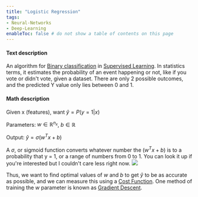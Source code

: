```yaml
---
title: "Logistic Regression"
tags:
- Neural-Networks
- Deep-Learning
enableToc: false # do not show a table of contents on this page
---
```

#### Text description
An algorithm for [Binary classification](notes/Binary%20classification.md) in [Supervised Learning](notes/Supervised%20Learning.md). In statistics terms, it estimates the probability of an event happening or not, like if you vote or didn't vote, given a dataset. There are only 2 possible outcomes, and the predicted Y value only lies between 0 and 1.

#### Math description
Given x (features), want $\hat{y} = P(y=1|x)$

Parameters: $w \in \mathbb{R}^{n_x}$, $b \in \mathbb{R}$

Output: $\hat{y} = \sigma(w^Tx + b)$

A $\sigma$, or sigmoid function converts whatever number the $(w^Tx + b)$ is to a probability that y = 1, or a range of numbers from 0 to 1. You can look it up if you're interested but I couldn't care less right now.
![](hub/notes/imgs/sigmoidexplanation.png)

Thus, we want to find optimal values of $w$ and $b$ to get $\hat{y}$ to be as accurate as possible, and we can measure this using a [Cost Function](notes/Cost%20Function.md). One method of training the $w$ parameter is known as [Gradient Descent](notes/Gradient%20Descent.md).
